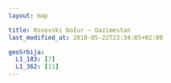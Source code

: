 ```yaml
---
layout: map

title: Kosovski božur – Gazimestan
last_modified_at: 2018-05-22T23:34:05+02:00

geoSrbija:
  L1_183: [7]
  L1_362: [11]
---
```

